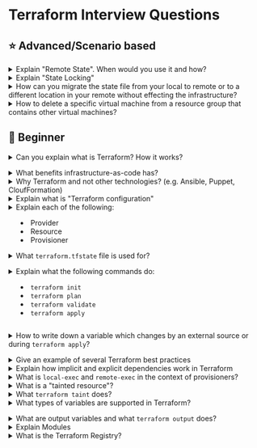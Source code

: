 # Terraform Interview Questions

## :star: Advanced/Scenario based

<details>
<summary>Explain "Remote State". When would you use it and how?</summary><br><b>
</b></details>

<details>
<summary>Explain "State Locking"</summary><br><b>
</b></details>

<details>
<summary>How can you migrate the state file from your local to remote or to a different location in your remote without effecting the infrastructure?</summary><br>
  
- Manually move the state file to desired location
- Modify the code for the remote backend to point to the new location
  ```
    terraform { 
      backend "s3" { 
      bucket         = "tfstate-bucket" 
      key            = "terraform.tfstate" 
      region         = "us-east-1" 
      dynamodb_table = "tfstate-lock" 
      } 
    }
  ```
- Run **terraform init** so it's pointing to the new remote backend.
</details>

<details>
<summary>How to delete a specific virtual machine from a resource group that contains other virtual machines?</summary><br>
  
- Use terraform destroy with target option.
  ```terraform destroy -target=aws_instance.my_ec2 ```
</details>

## :baby: Beginner

<details>
<summary>Can you explain what is Terraform? How it works?</summary><br><b>

Read [here](https://www.terraform.io/intro/index.html#what-is-terraform-)
</b></details>

<details>
<summary>What benefits infrastructure-as-code has?</summary><br><b>

- fully automated process of provisioning, modifying and deleting your infrastructure
- version control for your infrastructure which allows you to quickly rollback to previous versions
- validate infrastructure quality and stability with automated tests and code reviews
- makes infrastructure tasks less repetitive
</b></details>

<details>
<summary>Why Terraform and not other technologies? (e.g. Ansible, Puppet, CloufFormation)</summary><br><b>

A common *wrong* answer is to say that Ansible and Puppet are configuration management tools
and Terraform is a provisioning tool. While technically true, it doesn't mean Ansible and Puppet can't
be used for provisioning infrastructure. Also, it doesn't explain why Terraform should be used over
CloudFormation if at all.

The benefits of Terraform over the other tools:

  * It follows the immutable infrastructure approach which has benefits like avoiding a configuration drift over time
  * Ansible and Puppet are more procedural (you mention what to execute in each step) and Terraform is declarative since you describe the overall desired state and not per resource or task. You can give the example of going from 1 to 2 servers in each tool. In Terraform you specify 2, in Ansible and puppet you have to only provision 1 additional server so you need to explicitly make sure you provision only another one server.
</b></details>

<details>
<summary>Explain what is "Terraform configuration"</summary><br>

A Terraform configuration is a set of files that define the desired state of your infrastructure, including resources like virtual machines, networks, and databases. These files, written in HashiCorp Configuration Language (HCL), describe what infrastructure you want, not how to build it, allowing Terraform to handle the provisioning process. 

**Key Components of a Terraform Configuration:**

- **Provider Block:**
Specifies the cloud provider (e.g., AWS, Azure, Google Cloud) or service Terraform will interact with. 
- **Resource Block:**
Defines the specific infrastructure components you want to create or manage, such as EC2 instances, databases, or storage volumes. 
- **Variables:**
Allow you to parameterize your configuration, making it reusable across different environments or deployments. 
- **Outputs:**
Define values that can be accessed after the infrastructure is provisioned, like a public IP address or a database endpoint. 
- **Modules:**
Reusable collections of resources that encapsulate common infrastructure patterns, promoting code organization and best practices. 
- **State Files:**
Terraform maintains a state file that tracks the current state of your infrastructure, ensuring that future changes are applied correctly. 
- **Declarative Approach:**
Terraform configurations are declarative, meaning you describe the desired end state of your infrastructure rather than writing a series of commands to create each resource. This approach simplifies infrastructure management and allows Terraform to optimize the provisioning process.

</details>

<details>
<summary>Explain each of the following:

  * Provider
  * Resource
  * Provisioner
</b></details>

<details>
<summary>What <code>terraform.tfstate</code> file is used for?</summary><br><b> 

It keeps track of the IDs of created resources so that Terraform knows what it is managing.
</b></details>

<details>
<summary>Explain what the following commands do:

  * <code>terraform init</code>
  * <code>terraform plan</code>
  * <code>terraform validate</code>
  * <code>terraform apply</code>
</summary><br><b>

<code>terraform init</code> scans your code to figure which providers are you using and download them.
<code>terraform plan</code> will let you see what terraform is about to do before actually doing it.
<code>terraform apply</code> will provision the resources specified in the .tf files.
</b></details>

<details>
<summary>How to write down a variable which changes by an external source or during <code>terraform apply</code>?</summary><br><b>

You use it this way: <code>variable “my_var” {}</code>
</b></details>

<details>
<summary>Give an example of several Terraform best practices</summary><br><b>
</b></details>

<details>
<summary>Explain how implicit and explicit dependencies work in Terraform</summary><br><b>
</b></details>

<details>
<summary>What is <code>local-exec</code> and <code>remote-exec</code> in the context of provisioners?</summary><br>

In Terraform, **provisioners** are used to execute scripts or commands on **local or remote machines** as part of the resource lifecycle (typically after creation).

---

### ✅ `local-exec` Provisioner

- Executes a **command on the machine running Terraform** (e.g., developer laptop or CI/CD runner).
- Useful for:
  - Running local scripts or shell commands
  - Calling CLI tools (`aws`, `gcloud`, `kubectl`, etc.)
  - Sending notifications (Slack, email)
  - Writing output to a file

#### Example:

```hcl
resource "aws_instance" "web" {
  ami           = "ami-123456"
  instance_type = "t2.micro"

  provisioner "local-exec" {
    command = "echo ${self.public_ip} >> ip_list.txt"
  }
}
```

### ✅ `remote-exec` Provisioner

- Executes **commands on the remote machine** (e.g., EC2, VM) over SSH (Linux) or WinRM (Windows).
- Useful for:
  - Installing software
  - Bootstrapping the instance
  - Configuring services after provisioning

#### Example:

```hcl
resource "aws_instance" "web" {
  ami           = "ami-123456"
  instance_type = "t2.micro"

  connection {
    type        = "ssh"
    user        = "ec2-user"
    private_key = file("~/.ssh/id_rsa")
    host        = self.public_ip
  }

  provisioner "remote-exec" {
    inline = [
      "sudo yum update -y",
      "sudo yum install nginx -y"
    ]
  }
}
```

</details>

<details>
<summary>What is a "tainted resource"?</summary><br>

In **Terraform**, a **tainted resource** is a resource that has been **marked for destruction and recreation** during the next `terraform apply`. This is typically done when the resource is still in the Terraform state file, but something about it is considered invalid, broken, or outdated.

---

### 🔧 Why Use a Tainted Resource?

You might taint a resource when:
- The resource is **unhealthy**, misconfigured, or failed after creation.
- You want to **force its recreation** without deleting it manually.
- A **partial change** happened outside Terraform and you need to refresh it.

---

### 🛠️ How to Taint and Untaint

#### ✅ Taint a resource:
```bash
terraform taint <resource_type>.<resource_name>
```

**Example**
```
terraform taint aws_instance.web_server
```

#### ✅ Untaint a resource:
```
terraform untaint <resource_type>.<resource_name>
```
**Example**
```
terraform taint aws_instance.web_server
```
</details>

<details>
<summary>What <code>terraform taint</code> does?</summary><br>

  The `terraform taint` command is used to manually mark a Terraform-managed resource for recreation during the next `terraform apply`. When you taint a resource, the resource is marked as tainted.

  At the next `terraform appy`, the resource will be deleted and created.
</details>

<details>
<summary>What types of variables are supported in Terraform?</summary><br><b>

String
Integer
Map
List
</b></details>

<details>
<summary>What are output variables and what <code>terraform output</code> does?</summary><br><b>
</b></details>

<details>
<summary>Explain Modules</summary>
</b></details>

<details>
<summary>What is the Terraform Registry?</summary><br><b>
</b></details>
